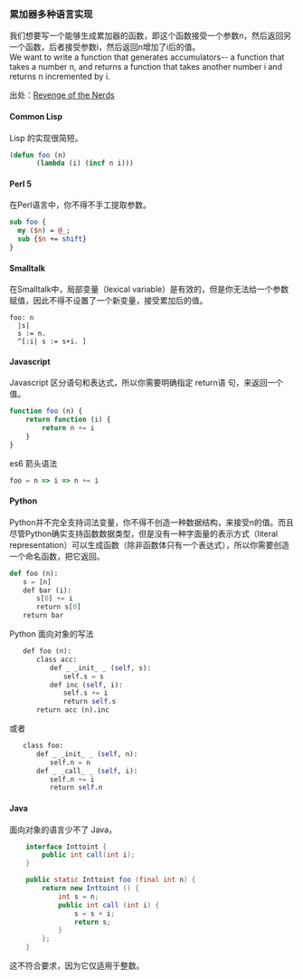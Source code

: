 
### 累加器多种语言实现

我们想要写一个能够生成累加器的函数，即这个函数接受一个参数n，然后返回另一个函数，后者接受参数i，然后返回n增加了i后的值。     
We want to write a function that generates accumulators-- a function that takes a number n, and returns a function that takes another number i and returns n incremented by i.    

出处：[Revenge of the Nerds](http://www.paulgraham.com/icad.html)   

#### Common Lisp
Lisp 的实现很简短。
```lisp
(defun foo (n)
　　　　(lambda (i) (incf n i)))
```

#### Perl 5
在Perl语言中，你不得不手工提取参数。
```perl
sub foo {  
  my ($n) = @_;
  sub {$n += shift}
}
```

#### Smalltalk
在Smalltalk中，局部变量（lexical variable）是有效的，但是你无法给一个参数赋值，因此不得不设置了一个新变量，接受累加后的值。
```smalltalk
foo: n                              
  |s|                      
  s := n.                          
  ^[:i| s := s+i. ]
```

#### Javascript
Javascript 区分语句和表达式，所以你需要明确指定 return语 句，来返回一个值。
```javascript
function foo (n) {
    return function (i) {
        return n += i 
    } 
}
```
es6 箭头语法
```javascript
foo = n => i => n += i
```

#### Python
Python并不完全支持词法变量，你不得不创造一种数据结构，来接受n的值。而且尽管Python确实支持函数数据类型，但是没有一种字面量的表示方式（literal representation）可以生成函数（除非函数体只有一个表达式），所以你需要创造一个命名函数，把它返回。
```python
def foo (n):
　　s = [n]
　　def bar (i):
　　　　s[0] += i
　　　　return s[0]
　　return bar
```
Python 面向对象的写法
```python
　　def foo (n):
　　　　class acc:
　　　　　　def _ _init_ _ (self, s):
　　　　　　　　self.s = s
　　　　　　def inc (self, i):
　　　　　　　　self.s += i
　　　　　　　　return self.s
　　　　return acc (n).inc
```
或者
```python
　　class foo:
　　　　def _ _init_ _ (self, n):
　　　　　　self.n = n
　　　　def _ _call_ _ (self, i):
　　　　　　self.n += i
　　　　　　return self.n
```

#### Java
面向对象的语言少不了 Java，
```java
	interface Inttoint {
		public int call(int i);
	}

	public static Inttoint foo (final int n) {
		return new Inttoint () {
			int s = n;
			public int call (int i) {
				s = s + i;
				return s;
			}
		};
	}
```
这不符合要求，因为它仅适用于整数。



